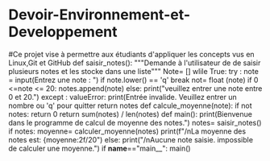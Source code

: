 # Devoir-Environnement-et-Developpement
#Ce projet vise à permettre aux étudiants d'appliquer les concepts vus en Linux,Git et GitHub
def saisir_notes():
"""Demande à l'utilisateur de de saisir plusieurs notes et les stocke dans une liste"""
Note= []
wlile True:
try : 
note = input(Entrez une note : ")
if note.lower() == 'q'
break 
not= float (note)
if 0 <=note <= 20: 
notes.append(note)
else: 
print("veuillez entrer une note entre 0 et 20.")
except : valueError:
print(Entrée invalide. Veuillez entrer un nombre ou 'q' pour quitter
return notes
def calcule_moyenne(note):
if not notes:
return 0
return sum(notes) / len(notes)
def main():
print(Bienvenue dans le programme  de calcul de moyenne des notes.")
notes= saisir_notes()
if notes:
moyenne=
calculer_moyenne(notes)
print(f"/nLa moyenne des notes est: {moyenne:2f/20")
else:
print("/nAucune note saisie. impossible de calculer une moyenne.")
if __name__=="main__": main()
